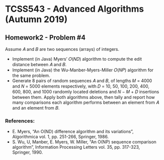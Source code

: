 # TCSS543 - Advanced Algorithms (Autumn 2019)

## Homework2 - Problem #4

Assume 𝐴 and 𝐵 are two sequences (arrays) of integers.

- Implement (in Java) Myers’ 𝑂(𝑁𝐷) algorithm to compute the edit distance between 𝐴 and 𝐵. 
- Implement (in Java) the Wu-Manber-Myers-Miller 𝑂(𝑁𝑃) algorithm for the same problem. 
- Generate 8 pairs of random sequences 𝐴 and 𝐵, of lengths 𝑀 = 4000 and 𝑁 = 5000 elements respectively, with 𝐷 = 10, 50, 100, 200, 400, 600, 800, and 1000 randomly located deletions and 𝑁 − 𝑀 + 𝐷 insertions between them. Apply both algorithms above, then tally and report how many comparisons each algorithm performs between an element from 𝐴 and an element from 𝐵.


### References:
- E. Myers, “An O(ND) difference algorithm and its variations”, Algorithmica vol. 1, pp. 251-266, Springer, 1986.
- S. Wu, U, Manber, E. Myers, W. Miller, “An O(NP) sequence comparison algorithm”, Information Processing Letters vol. 35, pp. 317-323, Springer, 1990.

